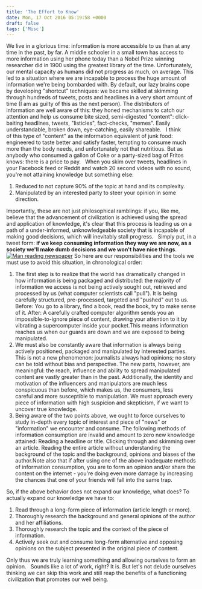 ```yaml
---
title: 'The Effort to Know'
date: Mon, 17 Oct 2016 05:19:58 +0000
draft: false
tags: ['Misc']
---
```


We live in a glorious time: information is more accessible to us than at any time in the past, by far. A middle schooler in a small town has access to more information using her phone today than a Nobel Prize winning researcher did in 1900 using the greatest library of the time. Unfortunately, our mental capacity as humans did not progress as much, on average. This led to a situation where we are incapable to process the huge amount of information we're being bombarded with. By default, our lazy brains cope by developing "shortcut" techniques: we became skilled at skimming through hundreds of tweets, posts and headlines in a very short amount of time (I am as guilty of this as the next person). The distributors of information are well aware of this: they honed mechanisms to catch our attention and help us consume bite sized, semi-digested "content": click-baiting headlines, tweets, "listicles", fact-checks, "memes". Easily understandable, broken down, eye-catching, easily shareable.   I think of this type of "content" as the information equivalent of junk food: engineered to taste better and satisfy faster, tempting to consume much more than the body needs, and unfortunately not that nutritious. But as anybody who consumed a gallon of Coke or a party-sized bag of Fritos knows: there is a price to pay.   When you skim over tweets, headlines in your Facebook feed or Reddit and watch 20 second videos with no sound, you're not attaining knowledge but something else:

1.  Reduced to not capture 90% of the topic at hand and its complexity.
2.  Manipulated by an interested party to steer your opinion in some direction.

Importantly, these are not just philosophical ramblings: if you, like me, believe that the advancement of civilization is achieved using the spread and application of knowledge, it's clear that this process is leading us on a path of a under-informed, unknowledgeable society that is incapable of making good decisions, which will inevitably stall progress.   Simply put, in a tweet form: **if we keep consuming information they way we are now, as a society we'll make dumb decisions and we won't have nice things**.   [![Man reading newspaper](http://pashabitz.com/wp-content/uploads/2016/10/asia-1177083_1280.jpg)](http://pashabitz.com/wp-content/uploads/2016/10/asia-1177083_1280.jpg) So here are our responsibilities and the tools we must use to avoid this situation, in chronological order:

1.  The first step is to realize that the world has dramatically changed in how information is being packaged and distributed: the majority of information we access is not being actively sought out, retrieved and processed by us (what computer scientists call "pull"). It is being carefully structured, pre-processed, targeted and "pushed" out to us. Before: You go to a library, find a book, read the book, try to make sense of it. After: A carefully crafted computer algorithm sends you an impossible-to-ignore piece of content, drawing your attention to it by vibrating a supercomputer inside your pocket.This means information reaches us when our guards are down and we are exposed to being manipulated.
2.  We must also be constantly aware that information is always being actively positioned, packaged and manipulated by interested parties. This is not a new phenomenon: journalists always had opinions; no story can be told without bias and perspective. The new parts, however, are meaningful: the reach, influence and ability to spread manipulated content are vastly greater than in the past. Additionally, the identity and motivation of the influencers and manipulators are much less conspicuous than before, which makes us, the consumers, less careful and more susceptible to manipulation. We must approach every piece of information with high suspicion and skepticism, if we want to uncover true knowledge.
3.  Being aware of the two points above, we ought to force ourselves to study in-depth every topic of interest and piece of "news" or "information" we encounter and consume. The following methods of information consumption are invalid and amount to zero new knowledge attained: Reading a headline or title. Clicking through and skimming over an article. Reading the entire article without understanding the background of the topic and the background, opinions and biases of the author.Note also that if after using one of the above inadequate methods of information consumption, you are to form an opinion and/or share the content on the internet - you're doing even more damage by increasing the chances that one of your friends will fall into the same trap.

So, if the above behavior does not expand our knowledge, what does? To actually expand our knowledge we have to:

1.  Read through a long-form piece of information (article length or more).
2.  Thoroughly research the background and general opinions of the author and her affiliations.
3.  Thoroughly research the topic and the context of the piece of information.
4.  Actively seek out and consume long-form alternative and opposing opinions on the subject presented in the original piece of content.

Only thus we are truly learning something and allowing ourselves to form an opinion.   Sounds like a lot of work, right? It is. But let's not delude ourselves thinking we can skip this work and still reap the benefits of a functioning  civilization that promotes our well being.